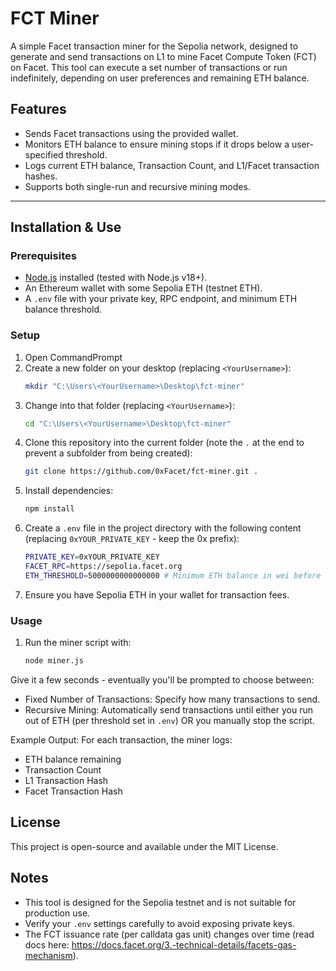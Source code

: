 # FCT Miner

A simple Facet transaction miner for the Sepolia network, designed to generate and send transactions on L1 to mine Facet Compute Token (FCT) on Facet. This tool can execute a set number of transactions or run indefinitely, depending on user preferences and remaining ETH balance.

## Features

- Sends Facet transactions using the provided wallet.
- Monitors ETH balance to ensure mining stops if it drops below a user-specified threshold.
- Logs current ETH balance, Transaction Count, and L1/Facet transaction hashes.
- Supports both single-run and recursive mining modes.

---

## Installation & Use

### Prerequisites

- [Node.js](https://nodejs.org) installed (tested with Node.js v18+).
- An Ethereum wallet with some Sepolia ETH (testnet ETH).
- A `.env` file with your private key, RPC endpoint, and minimum ETH balance threshold.

### Setup

1. Open CommandPrompt
2. Create a new folder on your desktop (replacing `<YourUsername>`):
   ```bash
   mkdir "C:\Users\<YourUsername>\Desktop\fct-miner"
3. Change into that folder (replacing `<YourUsername>`):
   ```bash
   cd "C:\Users\<YourUsername>\Desktop\fct-miner"
4. Clone this repository into the current folder (note the `.` at the end to prevent a subfolder from being created):
   ```bash
   git clone https://github.com/0xFacet/fct-miner.git .
5. Install dependencies:
   ```bash
   npm install
6. Create a `.env` file in the project directory with the following content (replacing `0xYOUR_PRIVATE_KEY` - keep the 0x prefix):
   ```bash
   PRIVATE_KEY=0xYOUR_PRIVATE_KEY
   FACET_RPC=https://sepolia.facet.org
   ETH_THRESHOLD=5000000000000000 # Minimum ETH balance in wei before stopping (example: 0.005 ETH)
7. Ensure you have Sepolia ETH in your wallet for transaction fees.

### Usage
1. Run the miner script with:
   ```bash
   node miner.js
Give it a few seconds - eventually you'll be prompted to choose between:
- Fixed Number of Transactions: Specify how many transactions to send.
- Recursive Mining: Automatically send transactions until either you run out of ETH (per threshold set in `.env`) OR you manually stop the script.

Example Output:
For each transaction, the miner logs:
- ETH balance remaining
- Transaction Count
- L1 Transaction Hash
- Facet Transaction Hash

## License
This project is open-source and available under the MIT License.

## Notes
- This tool is designed for the Sepolia testnet and is not suitable for production use.
- Verify your `.env` settings carefully to avoid exposing private keys.
- The FCT issuance rate (per calldata gas unit) changes over time (read docs here: https://docs.facet.org/3.-technical-details/facets-gas-mechanism).
